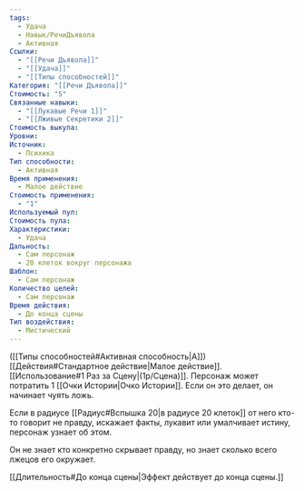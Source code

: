 ```yaml
---
tags:
  - Удача
  - Навык/РечиДъявола
  - Активная
Ссылки:
  - "[[Речи Дъявола]]"
  - "[[Удача]]"
  - "[[Типы способностей]]"
Категория: "[[Речи Дъявола]]"
Стоимость: "5"
Связанные навыки:
  - "[[Лукавые Речи 1]]"
  - "[[Лживые Секретики 2]]"
Стоимость выкупа: 
Уровни: 
Источник:
  - Психика
Тип способности:
  - Активная
Время применения:
  - Малое действие
Стоимость применения:
  - "1"
Используемый пул: 
Стоимость пула: 
Характеристики:
  - Удача
Дальность:
  - Сам персонаж
  - 20 клеток вокруг персонажа
Шаблон:
  - Сам персонаж
Количество целей:
  - Сам персонаж
Время действия:
  - До конца сцены
Тип воздействия:
  - Мистический
---
```

([[Типы способностей#Активная способность|А]]) [[Действия#Стандартное действие|Малое действие]]. [[Использование#1 Раз за Сцену|(1р/Сцена)]]. Персонаж может потратить 1 [[Очки Истории|Очко Истории]]. Если он это делает, он начинает чуять ложь.

Если в радиусе [[Радиус#Вспышка 20|в радиусе 20 клеток]] от него кто-то говорит не правду, искажает факты, лукавит или умалчивает истину, персонаж узнает об этом. 

Он не знает кто конкретно скрывает правду, но знает сколько всего лжецов его окружает.

[[Длительность#До конца сцены|Эффект действует до конца сцены.]]
